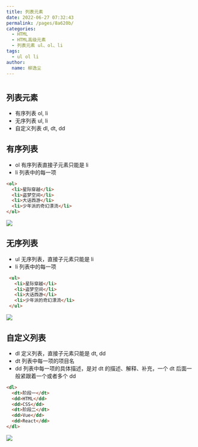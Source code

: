 ```yaml
---
title: 列表元素
date: 2022-06-27 07:32:43
permalink: /pages/8a620b/
categories:
  - HTML
  - HTML高级元素
  - 列表元素 ul、ol、li
tags:
  - ul ol li
author:
  name: 柳逸尘
---
```


#

## 列表元素

- 有序列表 ol, li
- 无序列表 ul, li
- 自定义列表 dl, dt, dd

## 有序列表

- ol 有序列表直接子元素只能是 li
- li 列表中的每一项

```HTML
<ol>
  <li>星际穿越</li>
  <li>盗梦空间</li>
  <li>大话西游</li>
  <li>少年派的奇幻漂流</li>
</ol>
```

![](https://cdn.statically.io/gh/liuyichens/blog_img@main/20220627074840.png)

## 无序列表

- ul 无序列表，直接子元素只能是 li
- li 列表中的每一项

```HTML
 <ul>
   <li>星际穿越</li>
   <li>盗梦空间</li>
   <li>大话西游</li>
   <li>少年派的奇幻漂流</li>
 </ul>
```

![](https://cdn.statically.io/gh/liuyichens/blog_img@main/20220627074953.png)

## 自定义列表

- dl 定义列表，直接子元素只能是 dt, dd
- dt 列表中每一项的项目名
- dd 列表中每一项的具体描述，是对 dt 的描述、解释、补充，一个 dt 后面一般紧跟着一个或者多个 dd

```HTML
<dl>
  <dt>阶段一</dt>
  <dd>HTML</dd>
  <dd>CSS</dd>
  <dt>阶段二</dt>
  <dd>Vue</dd>
  <dd>React</dd>
</dl>
```

![](https://cdn.statically.io/gh/liuyichens/blog_img@main/20220627075141.png)
